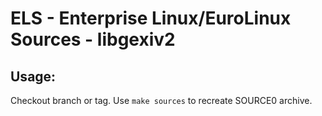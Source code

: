 # ELS - Enterprise Linux/EuroLinux Sources - libgexiv2
 
## Usage:
  Checkout branch or tag. Use `make sources` to recreate  SOURCE0 archive.
